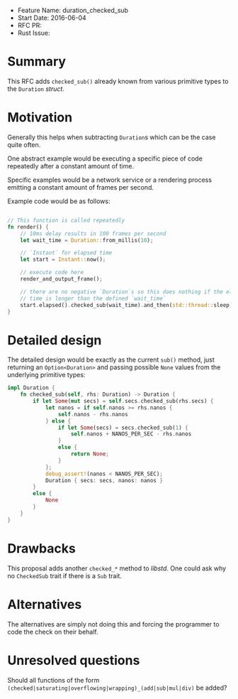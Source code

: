 - Feature Name: duration_checked_sub
- Start Date: 2016-06-04
- RFC PR:
- Rust Issue:

# Summary
[summary]: #summary

This RFC adds `checked_sub()` already known from various primitive types to the
`Duration` *struct*.

# Motivation
[motivation]: #motivation

Generally this helps when subtracting `Duration`s which can be the case quite
often.

One abstract example would be executing a specific piece of code repeatedly
after a constant amount of time.

Specific examples would be a network service or a rendering process emitting a
constant amount of frames per second.

Example code would be as follows:

```rust

// This function is called repeatedly
fn render() {
    // 10ms delay results in 100 frames per second
    let wait_time = Duration::from_millis(10);

    // `Instant` for elapsed time
    let start = Instant::now();

    // execute code here
    render_and_output_frame();

    // there are no negative `Duration`s so this does nothing if the elapsed
    // time is longer than the defined `wait_time`
    start.elapsed().checked_sub(wait_time).and_then(std::thread::sleep);
}
```

# Detailed design
[design]: #detailed-design

The detailed design would be exactly as the current `sub()` method, just
returning an `Option<Duration>` and passing possible `None` values from the
underlying primitive types:

```rust
impl Duration {
    fn checked_sub(self, rhs: Duration) -> Duration {
        if let Some(mut secs) = self.secs.checked_sub(rhs.secs) {
            let nanos = if self.nanos >= rhs.nanos {
                self.nanos - rhs.nanos
            } else {
                if let Some(secs) = secs.checked_sub(1) {
                    self.nanos + NANOS_PER_SEC - rhs.nanos
                }
                else {
                    return None;
                }
            };
            debug_assert!(nanos < NANOS_PER_SEC);
            Duration { secs: secs, nanos: nanos }
        }
        else {
            None
        }
    }
}
```

# Drawbacks
[drawbacks]: #drawbacks

This proposal adds another `checked_*` method to *libstd*.
One could ask why no `CheckedSub` trait if there is a `Sub` trait.

# Alternatives
[alternatives]: #alternatives

The alternatives are simply not doing this and forcing the programmer to code
the check on their behalf.

# Unresolved questions
[unresolved]: #unresolved-questions

Should all functions of the form
`(checked|saturating|overflowing|wrapping)_(add|sub|mul|div)` be added?

